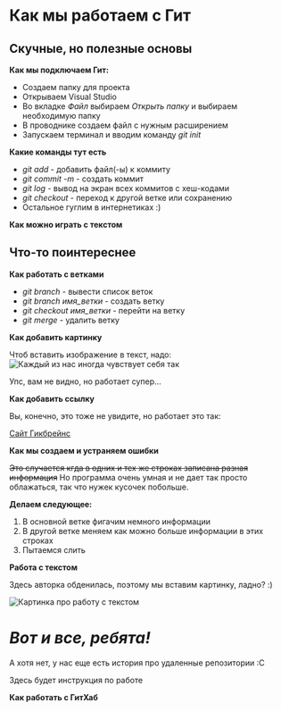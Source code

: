 # Как мы работаем с Гит

## Скучные, но полезные основы 
**Как мы подключаем Гит:**

* Создаем папку для проекта
* Открываем Visual Studio
* Во вкладке *Файл* выбираем *Открыть папку* и выбираем необходимую папку 
* В проводнике создаем файл с нужным расширением
* Запускаем терминал и вводим команду *git init* 

**Какие команды тут есть**
* *git add* - добавить файл(-ы) к коммиту
* *git commit -m* - создать коммит
* *git log* - вывод на экран всех коммитов с хеш-кодами
* *git checkout* - переход к другой ветке или сохранению
* Остальное гуглим в интернетиках :)

**Как можно играть с текстом**
## Что-то поинтереснее
**Как работать с ветками**
* *git branch* - вывести список веток
* *git branch имя_ветки* - создать ветку
* *git checkout имя_ветки* - перейти на ветку
* *git merge* - удалить ветку

**Как добавить картинку**

Чтоб вставить изображение в текст, надо: 
![Каждый из нас иногда чувствует себя так](everyone.jpg)

Упс, вам не видно, но работает супер...

**Как добавить ссылку**

Вы, конечно, это тоже не увидите, но работает это так:

[Сайт Гикбрейнс](https://gb.ru/)

**Как мы создаем и устраняем ошибки**

~~Это случается кгда в одних и тех же строках записана разная информация~~ Но программа очень умная и не дает так просто облажаться, так что нужек кусочек побольше. 

**Делаем следующее:**

1. В основной ветке фигачим немного информации
2. В другой ветке меняем как можно больше информации в этих строках
3. Пытаемся слить


**Работа с текстом**

Здесь авторка обденилась, поэтому мы вставим картинку, ладно? :)

![Картинка про работу с текстом](sintaxis.png)

# ***Вот и все, ребята!***

А хотя нет, у нас еще есть история про удаленные репозитории  :С

Здесь будет инструкция по работе

**Как работать с ГитХаб**
